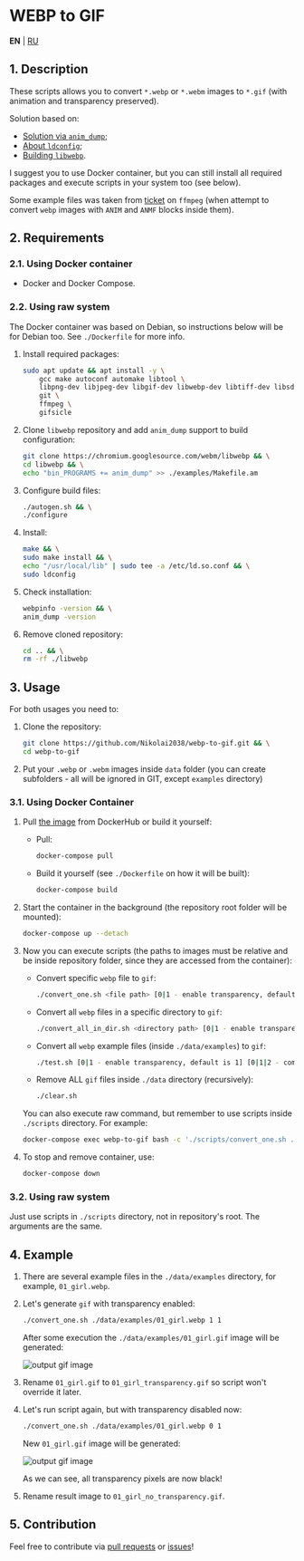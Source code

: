 # WEBP to GIF

**EN** | [RU](README_RU.md)

## 1. Description

These scripts allows you to convert `*.webp` or `*.webm` images to `*.gif` (with animation and transparency preserved).

Solution based on:

- [Solution via `anim_dump`](https://askubuntu.com/a/1141049);
- [About `ldconfig`](https://stackoverflow.com/questions/12045563/cannot-load-shared-library-that-exists-in-usr-local-lib-fedora-x64/12057372#12057372);
- [Building `libwebp`](https://chromium.googlesource.com/webm/libwebp/+/HEAD/doc/building.md).

I suggest you to use Docker container, but you can still install all required packages and execute scripts in your system too (see below).

Some example files was taken from [ticket](https://trac.ffmpeg.org/ticket/4907) on `ffmpeg` (when attempt to convert `webp` images with `ANIM` and `ANMF` blocks inside them).

## 2. Requirements

### 2.1. Using Docker container

- Docker and Docker Compose.

### 2.2. Using raw system

The Docker container was based on Debian, so instructions below will be for Debian too.
See `./Dockerfile` for more info.

1. Install required packages:

    ```bash
    sudo apt update && apt install -y \
        gcc make autoconf automake libtool \
        libpng-dev libjpeg-dev libgif-dev libwebp-dev libtiff-dev libsdl2-dev \
        git \
        ffmpeg \
        gifsicle
    ```

2. Clone `libwebp` repository and add `anim_dump` support to build configuration:

    ```bash
    git clone https://chromium.googlesource.com/webm/libwebp && \
    cd libwebp && \
    echo "bin_PROGRAMS += anim_dump" >> ./examples/Makefile.am
    ```

3. Configure build files:

    ```bash
    ./autogen.sh && \
    ./configure
    ```

4. Install:

    ```bash
    make && \
    sudo make install && \
    echo "/usr/local/lib" | sudo tee -a /etc/ld.so.conf && \
    sudo ldconfig
    ```

5. Check installation:

    ```bash
    webpinfo -version && \
    anim_dump -version
    ```

6. Remove cloned repository:

    ```bash
    cd .. && \
    rm -rf ./libwebp
    ```

## 3. Usage

For both usages you need to:

1. Clone the repository:

    ```bash
    git clone https://github.com/Nikolai2038/webp-to-gif.git && \
    cd webp-to-gif
    ```

2. Put your `.webp` or `.webm` images inside `data` folder (you can create subfolders - all will be ignored in GIT, except `examples` directory)

### 3.1. Using Docker Container

1. Pull [the image](https://hub.docker.com/r/nikolai2038/webp-to-gif) from DockerHub or build it yourself:

    - Pull:

        ```bash
        docker-compose pull
        ```

    - Build it yourself (see `./Dockerfile` on how it will be built):

        ```bash
        docker-compose build
        ```

2. Start the container in the background (the repository root folder will be mounted):

    ```bash
    docker-compose up --detach
    ```

3. Now you can execute scripts (the paths to images must be relative and be inside repository folder, since they are accessed from the container):

    - Convert specific `webp` file to `gif`:

        ```bash
        ./convert_one.sh <file path> [0|1 - enable transparency, default is 1] [0|1|2 - compression level, default is 1]
        ```

    - Convert all `webp` files in a specific directory to `gif`:

        ```bash
        ./convert_all_in_dir.sh <directory path> [0|1 - enable transparency, default is 1] [0|1|2 - compression level, default is 1]
        ```

    - Convert all `webp` example files (inside `./data/examples`) to `gif`:

        ```bash
        ./test.sh [0|1 - enable transparency, default is 1] [0|1|2 - compression level, default is 1]
        ```

    - Remove ALL `gif` files inside `./data` directory (recursively):

        ```bash
        ./clear.sh
        ```

    You can also execute raw command, but remember to use scripts inside `./scripts` directory. For example:

    ```bash
    docker-compose exec webp-to-gif bash -c './scripts/convert_one.sh ./data/examples/01_girl.webp 0 1'
    ```

4. To stop and remove container, use:

    ```bash
    docker-compose down
    ```

### 3.2. Using raw system

Just use scripts in `./scripts` directory, not in repository's root. The arguments are the same.

## 4. Example

1. There are several example files in the `./data/examples` directory, for example, `01_girl.webp`.
2. Let's generate `gif` with transparency enabled:

    ```bash
    ./convert_one.sh ./data/examples/01_girl.webp 1 1
    ```

    After some execution the `./data/examples/01_girl.gif` image will be generated:

    ![output gif image](./.readme_images/01_girl_transparency.gif)

3. Rename `01_girl.gif` to `01_girl_transparency.gif` so script won't override it later.
4. Let's run script again, but with transparency disabled now:

    ```bash
    ./convert_one.sh ./data/examples/01_girl.webp 0 1
    ```

    New `01_girl.gif` image will be generated:

    ![output gif image](./.readme_images/01_girl_no_transparency.gif)

    As we can see, all transparency pixels are now black!

5. Rename result image to `01_girl_no_transparency.gif`.

## 5. Contribution

Feel free to contribute via [pull requests](https://github.com/Nikolai2038/webp-to-gif/pulls) or [issues](https://github.com/Nikolai2038/webp-to-gif/issues)!
